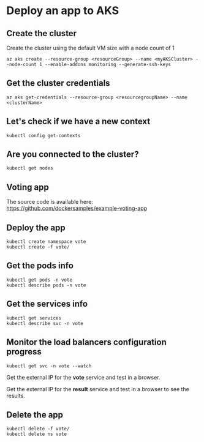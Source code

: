 # Deploy an app to AKS

## Create the cluster

Create the cluster using the default VM size with a node count of 1

    az aks create --resource-group <resourceGroup> --name <myAKSCluster> --node-count 1 --enable-addons monitoring --generate-ssh-keys

## Get the cluster credentials

    az aks get-credentials --resource-group <resourcegroupName> --name <clusterName>

## Let's check if we have a new context

    kubectl config get-contexts

## Are you connected to the cluster?

    kubectl get nodes

## Voting app

The source code is available here: https://github.com/dockersamples/example-voting-app

## Deploy the app

    kubectl create namespace vote
    kubectl create -f vote/

## Get the pods info

    kubectl get pods -n vote
    kubectl describe pods -n vote

## Get the services info

    kubectl get services 
    kubectl describe svc -n vote    

## Monitor the load balancers configuration progress

    kubectl get svc -n vote --watch

Get the external IP for the **vote** service and test in a browser.

Get the external IP for the **result** service and test in a browser to see the results.

## Delete the app

    kubectl delete -f vote/
    kubectl delete ns vote
